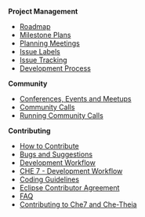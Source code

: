 **Project Management**
* [Roadmap](https://github.com/eclipse/che/wiki/Roadmap)
* [Milestone Plans](https://github.com/eclipse/che/wiki/Milestone-Plans)
* [Planning Meetings](https://github.com/eclipse/che/wiki/Che-Dev-Meetings)
* [Issue Labels](https://github.com/eclipse/che/wiki/Labels)  
* [Issue Tracking](https://github.com/eclipse/che/wiki/Issue-Tracking)
* [Development Process](https://github.com/eclipse/che/wiki/Development-Process)

**Community**
* [Conferences, Events and Meetups](https://github.com/eclipse/che/wiki/Conferences,-Events-and-Meetups)
* [Community Calls](https://github.com/eclipse/che/wiki/Che-Dev-Meetings)
* [Running Community Calls](https://github.com/eclipse/che/wiki/Che-Dev-Meetings-hygiene)

**Contributing**
* [How to Contribute](https://github.com/eclipse/che/wiki/How-To-Contribute)
* [Bugs and Suggestions](https://github.com/eclipse/che/wiki/Submitting-Bugs-and-Suggestions)
* [Development Workflow](https://github.com/eclipse/che/wiki/Development-Workflow)
* [CHE 7 - Development Workflow](https://github.com/eclipse/che/wiki/CHE-7---Development-Workflow)
* [Coding Guidelines](https://github.com/eclipse/che/wiki/Coding-Guidelines)
* [Eclipse Contributor Agreement](https://github.com/eclipse/che/wiki/Eclipse-Contributor-Agreement)
* [FAQ](https://github.com/eclipse/che/wiki/Technical-FAQ)
* [Contributing to Che7 and Che-Theia](https://github.com/eclipse/che/wiki/Contributing-to-Che7-and-Che-Theia)